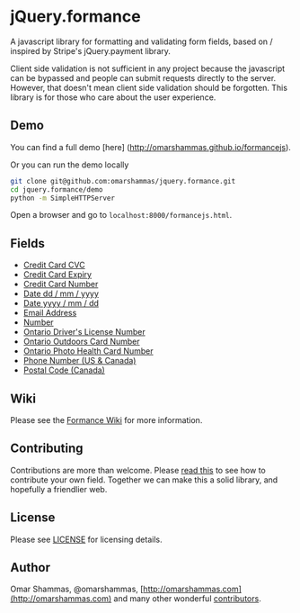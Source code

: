 # jQuery.formance

A javascript library for formatting and validating form fields, based on / inspired by Stripe's jQuery.payment library. 

Client side validation is not sufficient in any project because the javascript can be bypassed and people can submit requests directly to the server. However, that doesn't mean client side validation should be forgotten. This library is for those who care about the user experience.

## Demo

You can find a full demo [here] (http://omarshammas.github.io/formancejs).

Or you can run the demo locally

```bash
git clone git@github.com:omarshammas/jquery.formance.git
cd jquery.formance/demo
python -m SimpleHTTPServer
```

Open a browser and go to `localhost:8000/formancejs.html`.

## Fields

* [Credit Card CVC](https://github.com/omarshammas/jquery.formance/wiki/Credit-Card-CVC)
* [Credit Card Expiry](https://github.com/omarshammas/jquery.formance/wiki/Credit-Card-Expiry)
* [Credit Card Number](https://github.com/omarshammas/jquery.formance/wiki/Credit-Card-Number)
* [Date dd / mm / yyyy](https://github.com/omarshammas/jquery.formance/wiki/Date-dd---mm---yyyy)
* [Date yyyy / mm / dd](https://github.com/omarshammas/jquery.formance/wiki/Date-yyyy---mm---dd)
* [Email Address](https://github.com/omarshammas/jquery.formance/wiki/Email-Address)
* [Number](https://github.com/omarshammas/jquery.formance/wiki/Number)
* [Ontario Driver's License Number](https://github.com/omarshammas/jquery.formance/wiki/Ontario-Driver's-License-Number)
* [Ontario Outdoors Card Number](https://github.com/omarshammas/jquery.formance/wiki/Ontario-Outdoors-Card-Number)
* [Ontario Photo Health Card Number](https://github.com/omarshammas/jquery.formance/wiki/Ontario-Photo-Health-Card-Number)
* [Phone Number (US & Canada)](https://github.com/omarshammas/jquery.formance/wiki/Phone-Number-%28US-%26-Canada%29)
* [Postal Code (Canada)](https://github.com/omarshammas/jquery.formance/wiki/Postal-Code-%28Canada%29)


## Wiki

Please see the [Formance Wiki](https://github.com/omarshammas/jquery.formance/wiki) for more information.

## Contributing

Contributions are more than welcome. Please [read this](https://github.com/omarshammas/jquery.formance/wiki/Contributing) to see how to contribute your own field. Together we can make this a solid library, and hopefully a friendlier web.

## License
Please see [LICENSE](https://github.com/omarshammas/jquery.formance/blob/master/LICENSE) for licensing details.

## Author
Omar Shammas, @omarshammas, [http://omarshammas.com](http://omarshammas.com) and many other wonderful [contributors](https://github.com/omarshammas/jquery.formance/graphs/contributors).
